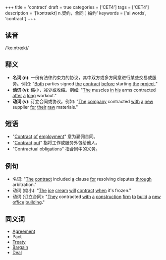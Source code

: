 +++
title = 'contract'
draft = true
categories = ['CET4']
tags = ['CET4']
description = '[ˈkɔntrækt] n.契约，合同；婚约'
keywords = ['ai words', 'contract']
+++

## 读音
/ˈkɑːntrækt/

## 释义
- **名词 (n)**: 一份有法律约束力的协议，其中双方或多方同意进行某些交易或服务。例如: "[Both](/post/both/) parties signed [the](/post/the/) [contract](/post/contract/) [before](/post/before/) starting [the](/post/the/) [project](/post/project/)."
- **动词 (v)**: 缩小，减少或收缩。例如: "[The](/post/the/) muscles [in](/post/in/) [his](/post/his/) arms contracted [after](/post/after/) [a](/post/a/) [long](/post/long/) workout."
- **动词 (v)**: 订立合同或协议。例如: "[The](/post/the/) [company](/post/company/) contracted [with](/post/with/) [a](/post/a/) [new](/post/new/) supplier [for](/post/for/) [their](/post/their/) [raw](/post/raw/) materials."

## 短语
- "[Contract](/post/contract/) [of](/post/of/) [employment](/post/employment/)" 意为雇佣合同。
- "[Contract](/post/contract/) [out](/post/out/)" 指将工作或服务外包给他人。
- "Contractual obligations" 指合同中的义务。

## 例句
- 名词: "[The](/post/the/) [contract](/post/contract/) included [a](/post/a/) clause [for](/post/for/) resolving disputes [through](/post/through/) arbitration."
- 动词 (缩小): "[The](/post/the/) [ice](/post/ice/) [cream](/post/cream/) [will](/post/will/) [contract](/post/contract/) [when](/post/when/) it's frozen."
- 动词 (订立合同): "[They](/post/they/) contracted [with](/post/with/) [a](/post/a/) [construction](/post/construction/) [firm](/post/firm/) [to](/post/to/) [build](/post/build/) [a](/post/a/) [new](/post/new/) [office](/post/office/) [building](/post/building/)."

## 同义词
- [Agreement](/post/agreement/)
- Pact
- [Treaty](/post/treaty/)
- [Bargain](/post/bargain/)
- [Deal](/post/deal/)
